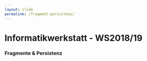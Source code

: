 ```yaml
---
layout: slide
permalink: /fragment-persistenz/
---
```


# Informatikwerkstatt - WS2018/19
### Fragmente & Persistenz
